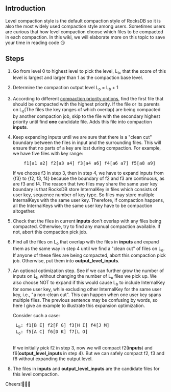 ## Introduction
Level compaction style is the default compaction style of RocksDB so it is also the most widely used compaction style among users. Sometimes users are curious that how level compaction choose which files to be compacted in each compaction. In this wiki, we will elaborate more on this topic to save your time in reading code :smirk:

## Steps
1. Go from level 0 to highest level to pick the level, L<sub>b</sub>, that the score of this level is largest and larger than 1 as the compaction base level.
2. Determine the compaction output level L<sub>o</sub> = L<sub>b</sub> + 1
3. According to different [compaction priority options](http://rocksdb.org/blog/2016/01/29/compaction_pri.html), find the first file that should be compacted with the highest priority. If the file or its parents on L<sub>o</sub>(The files the key ranges of which overlap) are being compacted by another compaction job, skip to the file with the secondary highest priority until find **one** candidate file. Adds this file into compaction **inputs**.
4. Keep expanding inputs until we are sure that there is a "clean cut" boundary between the files in input and the surrounding files. This will ensure that no parts of a key are lost during compaction. For example, we have five files with key range:
   <pre>
       f1[a1 a2] f2[a3 a4] f3[a4 a6] f4[a6 a7] f5[a8 a9]
   </pre>
   
   If we choose f3 in step 3, then in step 4, we have to expand inputs from {f3} to {f2, f3, f4} because the boundary of f2 and f3 are continuous, as are f3 and f4. The reason that two files may share the same user key boundary is that RocksDB store InternalKey in files which consists of user key, sequence number of key type. So files may store multiple InternalKeys with the same user key. Therefore, if compaction happens, all the InternalKeys with the same user key have to be compaction altogether.
5. Check that the files in current **inputs** don't overlap with any files being compacted. Otherwise, try to find any manual compaction available. If not, abort this compaction pick job.
6. Find all the files on L<sub>o</sub> that overlap with the files in **inputs** and expand them as the same way in step 4 until we find a "clean cut" of files on L<sub>o</sub>. If anyone of these files are being compacted, abort this compaction pick job. Otherwise, put them into **output_level_inputs**.
7. An optional optimization step. See if we can further grow the number of inputs on L<sub>b</sub> without changing the number of L<sub>o</sub> files we pick up. We also choose NOT to expand if this would cause L<sub>b</sub> to include InternalKey for some user key, while excluding other InternalKey for the same user key, i.e., "a non-clean cut". This can happen when one user key spans multiple files. The previous sentence may be confusing by words, so here I give an example to illustrate this expansion optimization.

    Consider such a case:
    <pre>
    L<sub>b</sub>: f1[B E] f2[F G] f3[H I] f4[J M]
    L<sub>o</sub>: f5[A C] f6[D K] f7[L O]
    </pre>

    If we initially pick f2 in step 3, now we will compact f2(**inputs**) and f6(**output_level_inputs** in step 4). But we can safely compact f2, f3 and f6 without expanding the output level.
8. The files in **inputs** and **output_level_inputs** are the candidate files for this level compaction.

Cheers!:beers::beers::beers: